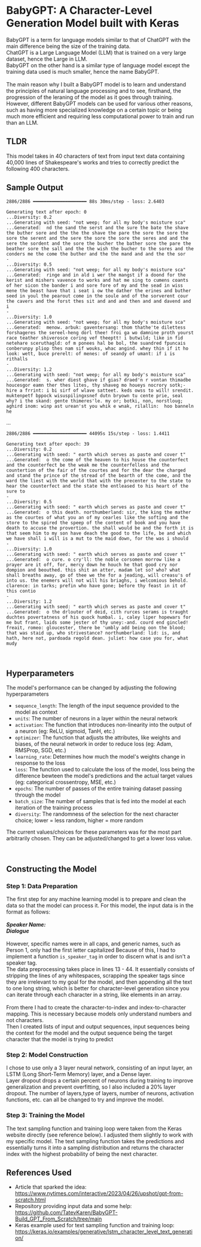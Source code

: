 # BabyGPT: A Character-Level Generation Model built with Keras
BabyGPT is a term for language models similar to that of ChatGPT with the main difference being the size of the training data.\
ChatGPT is a Large Language Model (LLM) that is trained on a very large dataset, hence the Large in LLM.\
BabyGPT on the other hand is a similar type of language model except the training data used is much smaller, hence the name BabyGPT.\
\
The main reason why I built a BabyGPT model is to learn and understand the principles of natural language processing and to see, firsthand, the progression of the leraning of the model as it goes through training.\
However, different BabyGPT models can be used for various other reasons, such as having more specialized knowledge on a certain topic or being much more efficient and requiring less computational power to train and run than an LLM.

## TLDR
This model takes in 40 characters of text from input text data containing 40,000 lines of Shakespeare's works and tries to correctly predict the following 400 characters.

## Sample Output
``` console
2886/2886 ━━━━━━━━━━━━━━━━━━━━ 88s 30ms/step - loss: 2.6403   

Generating text after epoch: 0
...Diversity: 0.2
...Generating with seed: "not weep; for all my body's moisture sca"
...Generated:  nd the sand the serst and the sure the bate the shave the buther sore and the the the shave the pare the sore the sore the sore the serent and the sere the sore the sore the seres and and the sere the sordent and the sore the bucher the bather sore the pare the beather sore the sall and the the wish the bucher to the sores and the conders me the come the buther and the the mand and and the the sor
-
...Diversity: 0.5
...Generating with seed: "not weep; for all my body's moisture sca"
...Generated:  ringe and in ald i wer the mangst if a doond for the kerist and mishers vavence to works and hat me sing to cumens coants of her sicon the bander i and sore fore of my and the sead in wiss mene the beast have that i seat i ow the dather the erines and buther seed in youl the pearout come in the soule and of the sorverent cour the cavers and the forst thes sit and and and then and and davend and i 
-
...Diversity: 1.0
...Generating with seed: "not weep; for all my body's moisture sca"
...Generated:  menow. arbuk: gaventersang: thom thathe'te dilettess forshageres the sereel-heng dorl thee! froi ga wo damnine proth yourst race teather shiverosce coring vef theeptt! i butwild; like in fid netehare sceruthagld: of m ponees hal be bol, the suandred fpuncais conberunpy pliop thes nam sif wouks, whac angind. whey thin if it ho look: wett, buce prerelt: of menes: of seandy of umant: if i is rithalls
-
...Diversity: 1.2
...Generating with seed: "not weep; for all my body's moisture sca"
...Generated:  s. wher diest ghave if gias? draed'n r vontan thimadbe houcesgor eamn ther thes lites, thy shaveg mo houeys nocrory sotk;-hire a frrint: i bi sirf of wlave satteet. keds owss to will! srendit. muktenpetf bppock wisuspilingxsnef dutn bryown tu cente prie, seal why? i the skand: gente thimeres'le. my or; botki, non, norstloug; aghird inom: winp ast urean'st you whik e wnak, rilallin:  hoo banneln he
```
...
``` console
2886/2886 ━━━━━━━━━━━━━━━━━━━━ 44095s 15s/step - loss: 1.4411  

Generating text after epoch: 39
...Diversity: 0.2
...Generating with seed: " earth which serves as paste and cover t"
...Generated:  o the come of the heaven to his house the counterfect and the counterfect be the weak me the counterfelless and the countertion of the fair of the courtes and for the dear the charged and stand the prince of the stread of the bearth of the come, and the ward the liest with the world that with the precenter to the state to hear the counterfect and the state the entleased to his heart of the sure to
-
...Diversity: 0.5
...Generating with seed: " earth which serves as paste and cover t"
...Generated:  o this death. northumberland: sir, the king the mather as the courtes of what you an of my cearles like the softing and the store to the spired the speep of the content of book and you have death to accuse the provertion. the shall would be and the forth it is that seem him to my son have deach the good to the life, be and which we have shall i will is a mut to the maid down, for the was i should 
-
...Diversity: 1.0
...Generating with seed: " earth which serves as paste and cover t"
...Generated:  o cure. o cry'll: the noble corsomen morrow like a prayer are it off, for, mercy down he houch he that good cry nor dompion and beouthed. this shit an atter, madam let so? who? what shall breaths away, go of thee we the for a jeading, will creasu's of into us. the enemers will not will his briaghs, i welcomious behold. clarence: in tarks; prefin who have gone; before thy feast in it of this contio
-
...Diversity: 1.2
...Generating with seed: " earth which serves as paste and cover t"
...Generated:  o the drlouter of deid, cith rurces serams is traught duchtes povertatness of his quock humbal. i, caley liper hopewars for me but frant, laids some jester of thy uney:-and. courd end gincled! freait, romeo: gloucester, there be 'umbly add being oon the blood; that was staid up, who strivestance? northumberland: lid: is, and hath, here not, pardoada regold dean. juliet: how case you for, what mudy
```

<br>

## Hyperparameters

The model's performance can be changed by adjusting the following hyperparameters

- `sequence_length`: The length of the input sequence provided to the model as context 
- `units`: The number of neurons in a layer within the neural network
- `activation`: The function that introduces non-linearity into the output of a neuron (eg: ReLU, sigmoid, TanH, etc.)
- `optimizer`: The function that adjusts the attributes, like weights and biases, of the neural network in order to reduce loss (eg: Adam, RMSProp, SGD, etc.)
- `learning_rate`: Determines how much the model's weights change in response to the loss
- `loss`: The function used to calculate the loss of the model, loss being the difference bewteen the model's predictions and the actual target values (eg: categorical crossentropy, MSE, etc.)
- `epochs`: The number of passes of the entire training dataset passing through the model
- `batch_size`: The number of samples that is fed into the model at each iteration of the training process
- `diversity`: The randomness of the selection for the next character choice; lower = less random, higher = more random

The current values/choices for these parameters was for the most part arbitrarily chosen. They can be adjusted/changed to get a lower loss value.

<br>

## Constructing the Model
### Step 1: Data Preparation
The first step for any machine learning model is to prepare and clean the data so that the model can process it.
For this model, the input data is in the format as follows:\
\
**_Speaker Name:_**\
**_Dialogue_**\
\
However, specific names were in all caps, and generic names, such as Person 1, only had the first letter capitalized
Because of this, I had to implement a function `is_speaker_tag` in order to discern what is and isn't a speaker tag.\
The data preprocessing takes place in lines 13 - 44. It essentially consists of stripping the lines of any whitespaces, scrapping the speaker tags since they are irrelevant to my goal for the model, and then appending all the text to one long string, which is better for character-level generation since you can iterate through each character in a string, like elements in an array.\
\
From there I had to create the character-to-index and index-to-character mapping. This is necessary because models only understand numbers and not characters.\
Then I created lists of input and output sequences, input sequences being the context for the model and the output sequence being the target character that the model is trying to predict

### Step 2: Model Construction
I chose to use only a 3 layer neural network, consisting of an input layer, an LSTM (Long Short-Term Memory) layer, and a Dense layer.\
Layer dropout drops a certain percent of neurons during training to improve generalization and prevent overfitting, so I also included a 20% layer dropout. The number of layers,type of layers, number of neurons, activation functions, etc. can all be changed to try and improve the model.

### Step 3: Training the Model
The text sampling function and training loop were taken from the Keras website directly (see reference below). I adjusted them slightly to work with my specific model. The text sampling function takes the predictions and essentially turns it into a sampling distribution and returns the character index with the highest probability of being the next character.

## References Used
- Article that sparked the idea: https://www.nytimes.com/interactive/2023/04/26/upshot/gpt-from-scratch.html
- Repository providing input data and some help: https://github.com/TatevKaren/BabyGPT-Build_GPT_From_Scratch/tree/main
- Keras example used for text sampling function and training loop:  https://keras.io/examples/generative/lstm_character_level_text_generation/

